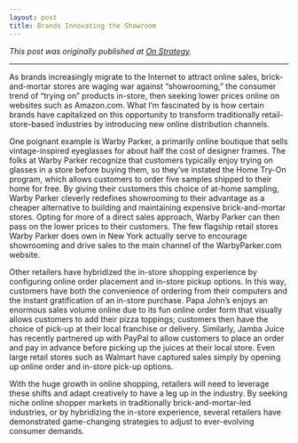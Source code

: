 ```yaml
---
layout: post
title: Brands Innovating the Showroom
---
```


*This post was originally published at [On Strategy](http://cargocollective.com/joychen/Brands-Innovating-the-Showroom).*

-----

As brands increasingly migrate to the Internet to attract online sales, brick-and-mortar stores are waging war against “showrooming,” the consumer trend of “trying on” products in-store, then seeking lower prices online on websites such as Amazon.com. What I’m fascinated by is how certain brands have capitalized on this opportunity to transform traditionally retail-store-based industries by introducing new online distribution channels. <!-- more -->

One poignant example is Warby Parker, a primarily online boutique that sells vintage-inspired eyeglasses for about half the cost of designer frames. The folks at Warby Parker recognize that customers typically enjoy trying on glasses in a store before buying them, so they’ve instated the Home Try-On program, which allows customers to order five samples shipped to their home for free. By giving their customers this choice of at-home sampling, Warby Parker cleverly redefines showrooming to their advantage as a cheaper alternative to building and maintaining expensive brick-and-mortar stores. Opting for more of a direct sales approach, Warby Parker can then pass on the lower prices to their customers. The few flagship retail stores Warby Parker does own in New York actually serve to encourage showrooming and drive sales to the main channel of the WarbyParker.com website. 

Other retailers have hybridized the in-store shopping experience by configuring online order placement and in-store pickup options. In this way, customers have both the convenience of ordering from their computers and the instant gratification of an in-store purchase. Papa John’s enjoys an enormous sales volume online due to its fun online order form that visually allows customers to add their pizza toppings; customers then have the choice of pick-up at their local franchise or delivery. Similarly, Jamba Juice has recently partnered up with PayPal to allow customers to place an order and pay in advance before picking up the juices at their local store. Even large retail stores such as Walmart have captured sales simply by opening up online order and in-store pick-up options. 

With the huge growth in online shopping, retailers will need to leverage these shifts and adapt creatively to have a leg up in the industry. By seeking niche online shopper markets in traditionally brick-and-mortar-led industries, or by hybridizing the in-store experience, several retailers have demonstrated game-changing strategies to adjust to ever-evolving consumer demands.